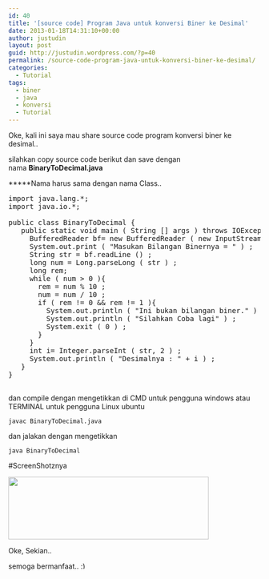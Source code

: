 ```yaml
---
id: 40
title: '[source code] Program Java untuk konversi Biner ke Desimal'
date: 2013-01-18T14:31:10+00:00
author: justudin
layout: post
guid: http://justudin.wordpress.com/?p=40
permalink: /source-code-program-java-untuk-konversi-biner-ke-desimal/
categories:
  - Tutorial
tags:
  - biner
  - java
  - konversi
  - Tutorial
---
```

Oke, kali ini saya mau share source code program konversi biner ke desimal..
  
silahkan copy source code berikut dan save dengan nama **BinaryToDecimal.java**
  
*****Nama harus sama dengan nama Class..

<!--more-->

<pre class="brush: java; title: ; notranslate" title="">import java.lang.*;
import java.io.*;

public class BinaryToDecimal {
   public static void main ( String [] args ) throws IOException {
     BufferedReader bf= new BufferedReader ( new InputStreamReader ( System.in )) ;
     System.out.print ( &quot;Masukan Bilangan Binernya = &quot; ) ;
     String str = bf.readLine () ;
     long num = Long.parseLong ( str ) ;
     long rem;
     while ( num &gt; 0 ){
       rem = num % 10 ;
       num = num / 10 ;
       if ( rem != 0 &amp;&amp; rem != 1 ){
         System.out.println ( &quot;Ini bukan bilangan biner.&quot; ) ;
         System.out.println ( &quot;Silahkan Coba lagi&quot; ) ;
         System.exit ( 0 ) ;
       }
     }
     int i= Integer.parseInt ( str, 2 ) ;
     System.out.println ( &quot;Desimalnya : &quot; + i ) ;
   }
}

</pre>

dan compile dengan mengetikkan di CMD untuk pengguna windows atau TERMINAL untuk pengguna Linux ubuntu
  
`javac BinaryToDecimal.java`
  
dan jalakan dengan mengetikkan
  
`java BinaryToDecimal`

#ScreenShotznya

<div>
</div>

<div>
  <a href="http://test.justudin.com/wp-content/uploads/2013/01/screenshot-11.png"><img alt="" src="http://test.justudin.com/wp-content/uploads/2013/01/screenshot-11.png?w=300" width="400" height="125" border="0" /></a>
</div>

Oke, Sekian..
  
semoga bermanfaat.. <img src="http://test.justudin.com/wp-includes/images/smilies/simple-smile.png" alt=":)" class="wp-smiley" style="height: 1em; max-height: 1em;" />